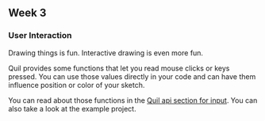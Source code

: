 ## Week 3

### User Interaction


Drawing things is fun. Interactive drawing is even more fun.

Quil provides some functions that let you read mouse clicks or keys pressed.
You can use those values directly in your code and can have them influence position or color of your sketch.

You can read about those functions in the [Quil api section for input](http://quil.info/api/input).
You can also take a look at the example project.
